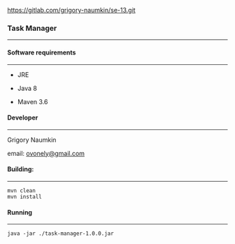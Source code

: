 https://gitlab.com/grigory-naumkin/se-13.git

### Task Manager
***


#### Software requirements
***
- JRE

- Java 8

- Maven 3.6

#### Developer
***
Grigory Naumkin

email: <ovonely@gmail.com>

#### Building:
***
    mvn clean
    mvn install

#### Running
***
    java -jar ./task-manager-1.0.0.jar

